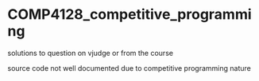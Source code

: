 # COMP4128_competitive_programming

solutions to question on vjudge or from the course

source code not well documented due to competitive programming nature
